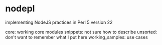 # nodepl
implementing NodeJS practices in Perl 5 version 22

core: working core modules
snippets: not sure how to describe
unsorted: don't want to remember what I put here
working_samples: use cases